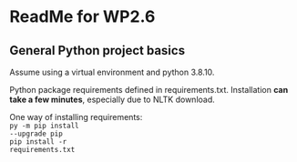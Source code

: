 # ReadMe for WP2.6
## General Python project basics
Assume using a virtual environment and python 3.8.10.

Python package requirements defined in requirements.txt. Installation **can take a few minutes**, 
especially due to NLTK download.

One way of installing requirements: <br />
<code>py -m pip install --upgrade pip</code><br />
<code>pip install -r requirements.txt</code>
